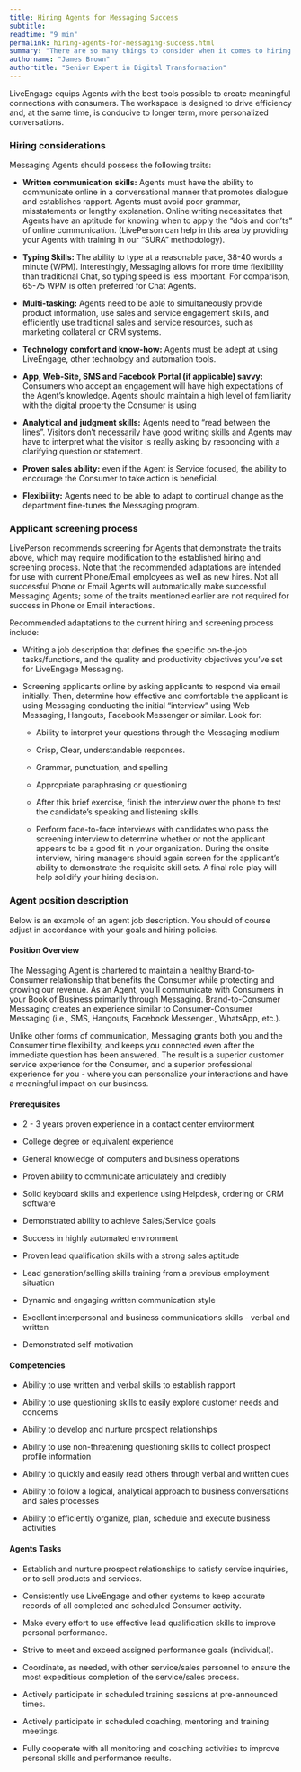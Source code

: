 ```yaml
---
title: Hiring Agents for Messaging Success
subtitle:
readtime: "9 min"
permalink: hiring-agents-for-messaging-success.html
summary: "There are so many things to consider when it comes to hiring for your contact center. We've gathered some of our best practices when it comes to assembling the perfect team"
authorname: "James Brown"
authortitle: "Senior Expert in Digital Transformation"
---
```



LiveEngage equips Agents with the best tools possible to create meaningful connections with consumers. The workspace is designed to drive efficiency and, at the same time, is conducive to longer term, more personalized conversations.

### Hiring considerations

Messaging Agents should possess the following traits:

* **Written communication skills:** Agents must have the ability to communicate online in a conversational manner that promotes dialogue and establishes rapport. Agents must avoid poor grammar, misstatements or lengthy explanation. Online writing necessitates that Agents have an aptitude for knowing when to apply the “do’s and don’ts” of online communication. (LivePerson can help in this area by providing your Agents with training in our “SURA” methodology).

* **Typing Skills:** The ability to type at a reasonable pace, 38-40 words a minute (WPM). Interestingly, Messaging allows for more time flexibility than traditional Chat, so typing speed is less important. For comparison, 65-75 WPM is often preferred for Chat Agents.

* **Multi-tasking:** Agents need to be able to simultaneously provide product information, use sales and service engagement skills, and efficiently use traditional sales and service resources, such as marketing collateral or CRM systems.

* **Technology comfort and know-how:** Agents must be adept at using LiveEngage, other technology and automation tools.

* **App, Web-Site, SMS and Facebook Portal (if applicable) savvy:** Consumers who accept an engagement will have high expectations of the Agent’s knowledge. Agents should maintain a high level of familiarity with the digital property the Consumer is using

* **Analytical and judgment skills:** Agents need to “read between the lines”. Visitors don’t necessarily have good writing skills and Agents may have to interpret what the visitor is really asking by responding with a clarifying question or statement.

* **Proven sales ability:** even if the Agent is Service focused, the ability to encourage the Consumer to take action is beneficial.

* **Flexibility:** Agents need to be able to adapt to continual change as the department fine-tunes the Messaging program.

### Applicant screening process

LivePerson recommends screening for Agents that demonstrate the traits above, which may require modification to the established hiring and screening process. Note that the recommended adaptations are intended for use with current Phone/Email employees as well as new hires. Not all successful Phone or Email Agents will automatically make successful Messaging Agents; some of the traits mentioned earlier are not required for success in Phone or Email interactions.

Recommended adaptations to the current hiring and screening process include:
* Writing a job description that defines the specific on-the-job tasks/functions, and the quality and productivity objectives you’ve set for LiveEngage Messaging.

* Screening applicants online by asking applicants to respond via email initially. Then, determine how effective and comfortable the applicant is using Messaging conducting the initial “interview” using Web Messaging, Hangouts, Facebook Messenger or similar. Look for:

  * Ability to interpret your questions through the Messaging medium

  * Crisp, Clear, understandable responses.

  * Grammar, punctuation, and spelling

  * Appropriate paraphrasing or questioning

  * After this brief exercise, finish the interview over the phone to test the candidate’s speaking and listening skills.

  * Perform face-to-face interviews with candidates who pass the screening interview to determine whether or not the applicant appears to be a good fit in your organization. During the onsite interview, hiring managers should again screen for the applicant’s ability to demonstrate the requisite skill sets. A final role-play will help solidify your hiring decision.

### Agent position description
Below is an example of an agent job description. You should of course adjust in accordance with your goals and hiring policies.

#### Position Overview
The Messaging Agent is chartered to maintain a healthy Brand-to-Consumer relationship that benefits the Consumer while protecting and growing our revenue. As an Agent, you’ll communicate with Consumers in your Book of Business primarily through Messaging. Brand-to-Consumer Messaging creates an experience similar to Consumer-Consumer Messaging (i.e., SMS, Hangouts, Facebook Messenger., WhatsApp, etc.).

Unlike other forms of communication, Messaging grants both you and the Consumer time flexibility, and keeps you connected even after the immediate question has been answered. The result is a superior customer service experience for the Consumer, and a superior professional experience for you - where you can personalize your interactions and have a meaningful impact on our business.

#### Prerequisites

* 2 - 3 years proven experience in a contact center environment

* College degree or equivalent experience

* General knowledge of computers and business operations

* Proven ability to communicate articulately and credibly

* Solid keyboard skills and experience using Helpdesk, ordering or CRM software

* Demonstrated ability to achieve Sales/Service goals

* Success in highly automated environment

* Proven lead qualification skills with a strong sales aptitude

* Lead generation/selling skills training from a previous employment situation

* Dynamic and engaging written communication style

* Excellent interpersonal and business communications skills - verbal and written
* Demonstrated self-motivation


#### Competencies

* Ability to use written and verbal skills to establish rapport

* Ability to use questioning skills to easily explore customer needs and concerns

* Ability to develop and nurture prospect relationships

* Ability to use non-threatening questioning skills to collect prospect profile information

* Ability to quickly and easily read others through verbal and written cues

* Ability to follow a logical, analytical approach to business conversations and sales processes

* Ability to efficiently organize, plan, schedule and execute business activities


#### Agents Tasks

* Establish and nurture prospect relationships to satisfy service inquiries, or to sell products and services.

* Consistently use LiveEngage and other systems to keep accurate records of all completed and scheduled Consumer activity.

* Make every effort to use effective lead qualification skills to improve personal performance.

* Strive to meet and exceed assigned performance goals (individual).

* Coordinate, as needed, with other service/sales personnel to ensure the most expeditious completion of the service/sales process.

* Actively participate in scheduled training sessions at pre-announced times.

* Actively participate in scheduled coaching, mentoring and training meetings.

* Fully cooperate with all monitoring and coaching activities to improve personal skills and performance results.
